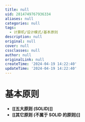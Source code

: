 ```yaml
---
title: null
uid: 2814749767936334
aliases: null
categories: null
tags:
  - 计算机/设计模式/基本原则
description: null
original: null
cover: null
cssclasses: null
author: null
originalLink: null
createTime: '2024-04-19 14:22:40'
updateTime: '2024-04-19 14:22:40'
---
```


# 基本原则

- **[[五大原则 (SOLID)]]**
- **[[其它原则 (不属于 SOLID 的原则)]]**
